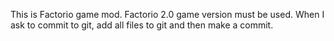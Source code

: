 This is Factorio game mod.
Factorio 2.0 game version must be used.
When I ask to commit to git, add all files to git and then make a commit.